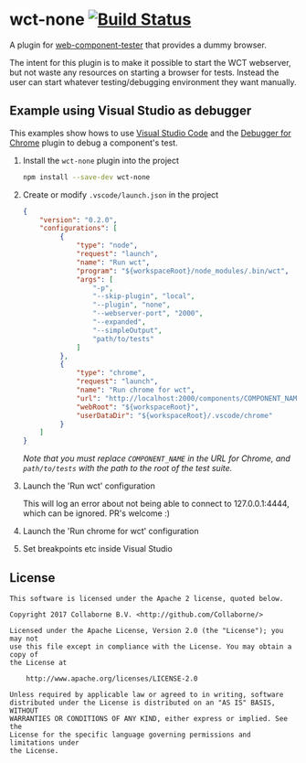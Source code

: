 # wct-none [![Build Status](https://travis-ci.org/Collaborne/wct-none.svg?branch=master)](https://travis-ci.org/Collaborne/wct-none)

A plugin for [web-component-tester](https://github.com/Polymer/web-component-tester) that provides a dummy browser.

The intent for this plugin is to make it possible to start the WCT webserver, but not waste any resources on starting a browser for tests. Instead the user can start whatever testing/debugging environment they want manually.

## Example using Visual Studio as debugger

This examples show hows to use [Visual Studio Code](https://code.visualstudio.com) and the [Debugger for Chrome](https://marketplace.visualstudio.com/items?itemName=msjsdiag.debugger-for-chrome) plugin to debug a component's test.

1. Install the `wct-none` plugin into the project

   ```sh
   npm install --save-dev wct-none
   ```

2. Create or modify `.vscode/launch.json` in the project

   ```json
   {
       "version": "0.2.0",
       "configurations": [
            {
                "type": "node",
                "request": "launch",
                "name": "Run wct",
                "program": "${workspaceRoot}/node_modules/.bin/wct",
                "args": [
                    "-p",
                    "--skip-plugin", "local",
                    "--plugin", "none",
                    "--webserver-port", "2000",
                    "--expanded",
                    "--simpleOutput",
                    "path/to/tests"
                ]
            },
            {
                "type": "chrome",
                "request": "launch",
                "name": "Run chrome for wct",
                "url": "http://localhost:2000/components/COMPONENT_NAME/generated-index.html",
                "webRoot": "${workspaceRoot}",
                "userDataDir": "${workspaceRoot}/.vscode/chrome"
            }
       ]
   }
   ```

   _Note that you must replace `COMPONENT_NAME` in the URL for Chrome, and `path/to/tests` with the path to the root of the test suite._

3. Launch the 'Run wct' configuration

   This will log an error about not being able to connect to 127.0.0.1:4444, which can be ignored. PR's welcome :)

4. Launch the 'Run chrome for wct' configuration

5. Set breakpoints etc inside Visual Studio

## License

    This software is licensed under the Apache 2 license, quoted below.

    Copyright 2017 Collaborne B.V. <http://github.com/Collaborne/>

    Licensed under the Apache License, Version 2.0 (the "License"); you may not
    use this file except in compliance with the License. You may obtain a copy of
    the License at

        http://www.apache.org/licenses/LICENSE-2.0

    Unless required by applicable law or agreed to in writing, software
    distributed under the License is distributed on an "AS IS" BASIS, WITHOUT
    WARRANTIES OR CONDITIONS OF ANY KIND, either express or implied. See the
    License for the specific language governing permissions and limitations under
    the License.
